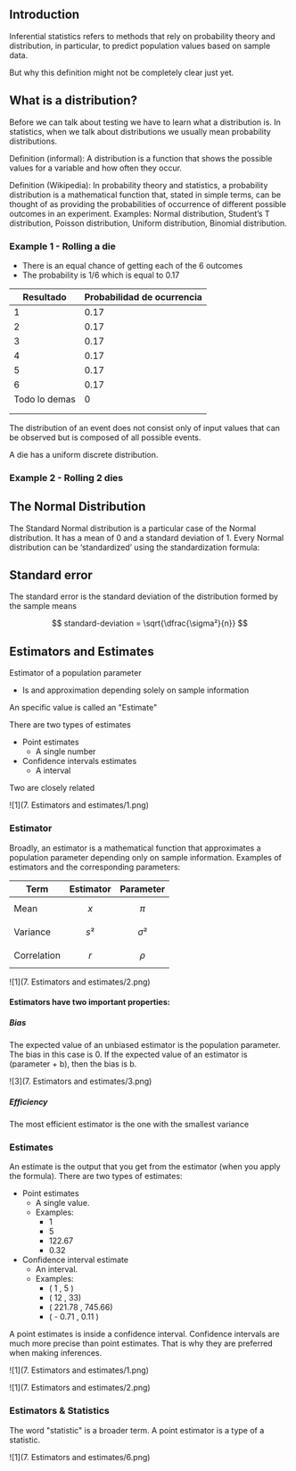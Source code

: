 ## Introduction

Inferential statistics refers to methods that rely on probability theory and distribution, in particular, to predict population values based on sample data.

But why this definition might not be completely clear just yet.

## What is a distribution?
Before we can talk about testing we have to learn what a distribution is.
In statistics, when we talk about distributions we usually mean probability distributions. 

Definition (informal): A distribution is a function that shows the possible values for a variable and how often they occur. 

Definition (Wikipedia): In probability theory and statistics, a probability distribution is a mathematical function that, stated in simple terms, can be thought of as providing the probabilities of occurrence of different possible outcomes in an experiment. 
Examples: Normal distribution, Student’s T distribution, Poisson distribution, Uniform distribution, Binomial distribution.


### Example 1 - Rolling a die

* There is an equal chance of getting each of the 6 outcomes
* The probability is 1/6 which is equal to 0.17


| Resultado     | Probabilidad de ocurrencia |
| ------------- | -------------------------- |
| 1             | 0.17                       |
| 2             | 0.17                       |
| 3             | 0.17                       |
| 4             | 0.17                       |
| 5             | 0.17                       |
| 6             | 0.17                       |
| Todo lo demas | 0                          |
|||
|||



The distribution of an event does not consist only of input values that can be observed but is composed of all possible events.

A die has a uniform discrete distribution.

### Example 2 - Rolling 2 dies

## The Normal Distribution

The Standard Normal distribution is a particular case of the Normal distribution. It has a mean of 0 and a standard deviation of 1. Every Normal distribution can be ‘standardized’ using the standardization formula:

## Standard error
The standard error is the standard deviation of the distribution formed by the sample means


$$ standard-deviation = \sqrt{\dfrac{\sigma²}{n}}  $$

## Estimators and Estimates

Estimator of a population parameter
* Is and approximation depending solely on sample information

An specific value is called an "Estimate"

There are two types of estimates

* Point estimates
  * A single number
* Confidence intervals estimates
  * A interval

Two are closely related



![1](7. Estimators and estimates/1.png)

### Estimator
Broadly, an estimator is a mathematical function that approximates a population parameter depending only on sample information. Examples of estimators and the corresponding parameters:


| Term        | Estimator | Parameter     |
| ----------- | --------- | ------------- |
| Mean        | $$ x $$   | $$ \pi $$     |
| Variance    | $$ s²$$   | $$ \sigma² $$ |
| Correlation | $$ r $$   | $$ \rho $$    |

![1](7. Estimators and estimates/2.png)



#### **Estimators have two important properties:** 

##### **Bias** 
The expected value of an unbiased estimator is the population parameter. The bias in this case is 0. If the expected value of an estimator is (parameter + b), then the bias is b.

![3](7. Estimators and estimates/3.png)




##### **Efficiency** 

The most efficient estimator is the one with the smallest variance

 

### Estimates
An estimate is the output that you get from the estimator (when you apply the formula). There are two types of estimates:

* Point estimates
	* A single value. 
	* Examples: 
		* 1 
		* 5
		* 122.67
		* 0.32
* Confidence interval estimate
	* An interval. 
	* Examples:
		* ( 1 , 5 )
		* ( 12 , 33)
		* ( 221.78 , 745.66)
		* ( - 0.71 , 0.11 )

A point estimates is inside a confidence interval. 
Confidence intervals are much more precise than point estimates. That is why they are preferred when making inferences.



![1](7. Estimators and estimates/1.png)





![1](7. Estimators and estimates/2.png)





### Estimators & Statistics

The word "statistic" is a broader term. A point estimator is a type of a statistic.




![1](7. Estimators and estimates/6.png)